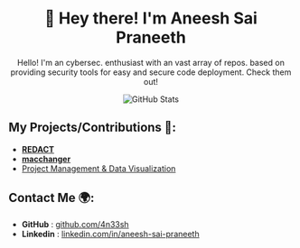 <div align="center">

# 👋 Hey there! I'm Aneesh Sai Praneeth

Hello! I'm an cybersec. enthusiast with an vast array of repos. based on providing security tools for easy and secure code deployment. Check them out!

![GitHub Stats](https://github-readme-stats.vercel.app/api?username=4n33sh&show_icons=true&theme=highcontrast)

</div>

## My Projects/Contributions 📂:

- [**REDACT**](https://github.com/4n33sh/REDACT)
- [**macchanger**](https://github.com/4n33sh/RandomMAC_Changer)
- [Project Management & Data Visualization](https://github.com/Tushar-sugandhi/Hyper-Coders)

## Contact Me 🌍:

- **GitHub** : [github.com/4n33sh](https://github.com/4n33sh)  
- **Linkedin** : [linkedin.com/in/aneesh-sai-praneeth](https://linkedin.com/in/aneesh-sai-praneeth)
  
<!--
**4n33sh/4n33sh** is a ✨ _special_ ✨ repository because its `README.md` (this file) appears on your GitHub profile.

Here are some ideas to get you started:

- 🔭 I’m currently working on ...
- 🌱 I’m currently learning ...
- 👯 I’m looking to collaborate on ...
- 🤔 I’m looking for help with ...
- 💬 Ask me about ...
- 📫 How to reach me: ...
- 😄 Pronouns: ...
- ⚡ Fun fact: ...
-->
